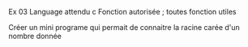 Ex 03
Language attendu c
Fonction autorisée ; toutes fonction utiles

Créer un mini programe qui permait de connaitre la racine carée d'un nombre donnée
